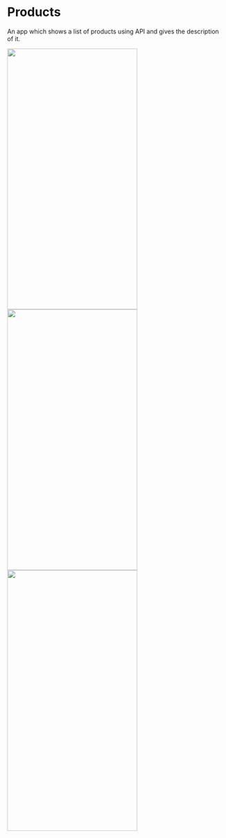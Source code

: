 # Products
An app which shows a list of products using API and gives the description of it.

 <img src="https://user-images.githubusercontent.com/71960312/129755662-792a15dd-8095-4eea-a25d-d59cfedd647c.jpeg" width="300" height="600">  <img src="https://user-images.githubusercontent.com/71960312/129755666-e4a6673e-1fc0-42ae-a8d4-8d833c4d834c.jpeg" width="300" height="600"> 
 <img src="https://user-images.githubusercontent.com/71960312/129755668-b3acef34-55e9-4c31-ad85-f1cbb042639f.jpeg" width="300" height="600"> 
